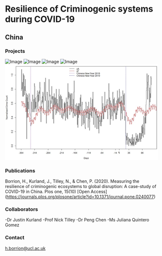 # Resilience of Criminogenic systems during COVID-19
## China

  

### Projects
![Image](Root/China/China_timeseries_commercial_theft.png)
![Image](../../../China_timeseries_commercial_theft.png)
![Image](../../China_timeseries_commercial_theft.png)
![Image](../China_timeseries_commercial_theft.png)
![Image](./China_timeseries_commercial_theft.png)

### Publications

Borrion, H., Kurland, J., Tilley, N., & Chen, P. (2020). Measuring the resilience of criminogenic ecosystems to global disruption: A case-study of COVID-19 in China. Plos one, 15(10) [Open Access] (https://journals.plos.org/plosone/article?id=10.1371/journal.pone.0240077)



### Collaborators

-Dr Justin Kurland
-Prof Nick Tilley
-Dr Peng Chen
-Ms Juliana Quintero Gomez


### Contact

h.borrion@ucl.ac.uk

